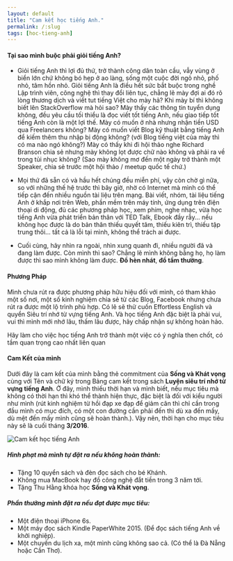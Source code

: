```yaml
---
layout: default
title: "Cam kết học tiếng Anh."
permalink: /:slug
tags: [hoc-tieng-anh]
---
```


#### Tại sao mình buộc phải giỏi tiếng Anh?

- Giỏi tiếng Anh thì lợi đủ thứ, trở thành công dân toàn cầu, vẫy vùng ở biển lớn chứ không bó hẹp ở ao làng, sống một cuộc đời ngõ nhỏ, phố nhỏ, tâm hồn nhỏ. Giỏi tiếng Anh là điều hết sức bắt buộc trong nghề Lập trình viên, công nghệ thì thay đổi liên tục, chẳng lẽ mày đợi ai đó rõ lòng thương dịch và viết tut tiếng Việt cho mày hả? Khi mày bí thì không biết lên StackOverflow mà hỏi sao? Mày thấy các thông tin tuyển dụng không, đều yêu cầu tối thiểu là đọc viết tốt tiếng Anh, nếu giao tiếp tốt tiếng Anh còn là một lợi thế. Mày có muốn ở nhà nhưng nhận tiền USD qua Freelancers không? Mày có muốn viết Blog kỹ thuật bằng tiếng Anh để kiếm thêm thu nhập bị động không? (với Blog tiếng việt của mày thì có ma nào ngó không?) Mày có thấy khi đi hội thảo nghe Richard Branson chia sẻ nhưng mày không lọt được chữ nào không và phải ra về trong tủi nhục không? (Sao mày không mơ đến một ngày trở thành một Speaker, chia sẻ trước một hội thảo / meetup quốc tế chứ.)

- Mọi thứ đã sẵn có và hầu hết chúng đều miễn phí, vậy còn chờ gì nữa, so với những thế hệ trước thì bây giờ, nhờ có Internet mà mình có thể tiếp cận đến nhiều nguồn tài liệu trên mạng. Bài viết, nhóm, tài liệu tiếng Anh ở khắp nơi trên Web, phần mềm trên máy tính, ứng dụng trên điện thoại di động, đủ các phương pháp học, xem phim, nghe nhạc, vừa học tiếng Anh vừa phát triển bản thân với TED Talk, Ebook đầy rẫy... nếu không học được là do bản thân thiếu quyết tâm, thiếu kiên trì, thiếu tập trung thôi... tất cả là lỗi tại mình, không thể trách ai được.

- Cuối cùng, hãy nhìn ra ngoài, nhìn xung quanh đi, nhiều người đã và đang làm được. Còn mình thì sao? Chẳng lẽ mình không bằng họ, họ làm được thì sao mình không làm được. **Đồ hèn nhát**, **đồ tầm thường**.

#### Phương Pháp

Mình chưa rút ra được phương pháp hữu hiệu đối với mình, có tham khảo một số nơi, một số kinh nghiệm chia sẻ từ các Blog, Facebook nhưng chưa rút ra được một lộ trình phù hợp. Có lẽ sẽ thử cuốn Effortless English và quyển Siêu trí nhớ từ vựng tiếng Anh. Và học tiếng Anh đặc biệt là phải vui, vui thì mình mới nhớ lâu, thấm lâu được, hãy chấp nhận sự không hoàn hảo.

Hãy làm cho việc học tiếng Anh trở thành một việc có ý nghĩa then chốt, có tầm quan trọng cao nhất liên quan 

#### Cam Kết của mình

Dưới đây là cam kết của mình bằng thẻ commitment của **Sống và Khát vọng** cùng với Tên và chữ ký trong Bảng cam kết trong sách **Luyện siêu trí nhớ từ vựng tiếng Anh**. Ở đây, mình thiếu thời hạn và mình biết, nếu mục tiêu mà không có thời hạn thì khó thể thành hiện thực, đặc biệt là đối với kiểu người như mình (rút kinh nghiệm từ hồi đạp xe đạp để giảm cân thì chỉ cần trong đầu mình có mục đích, có một con đường cần phải đến thì dù xa đến mấy, dù mệt đến mấy mình cũng sẽ hoàn thành.). Vậy nên, thời hạn cho mục tiêu này sẽ là cuối tháng **3/2016**.

![Cam kết học tiếng Anh](http://i.imgur.com/EFUaQHs.jpg)

##### Hình phạt mà mình tự đặt ra nếu không hoàn thành:

- Tặng 10 quyển sách và đèn đọc sách cho bé Khánh.
- Không mua MacBook hay đồ công nghệ đắt tiền trong 3 năm tới.
- Tặng Thu Hằng khóa học **Sống và Khát vọng**. 

##### Phần thưởng mình đặt ra nếu đạt được mục tiêu:

- Một điện thoại iPhone 6s.
- Một máy đọc sách Kindle PaperWhite 2015. (Để đọc sách tiếng Anh về khởi nghiệp).
- Một chuyến du lịch xa, một mình cũng không sao cả. (Có thể là Đà Nẵng hoặc Cần Thơ).

